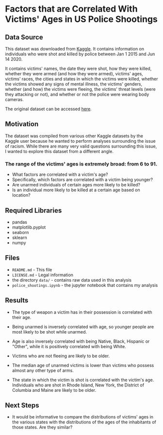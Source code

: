 Factors that are Correlated With Victims' Ages in US Police Shootings
=====================================================================

Data Source
-----------
This dataset was downloaded from [Kaggle](https://www.kaggle.com/). It contains information on individuals who were shot and killed by police between Jan 1 2015 and Jun 14 2020.


It contains victims' names, the date they were shot, how they were killed, whether they were armed (and how they were armed), victims' ages, 
victims' races, the cities and states in which the victims were killed, whether the victims showed any signs of mental illness, the victims' genders, 
whether (and how) the victims were fleeing, the victims' threat levels (were they attacking or not), and whether or not the police were wearing body cameras.


The original dataset can be accessed [here](https://www.kaggle.com/ahsen1330/us-police-shootings).

Motivation
----------
The dataset was compiled from various other Kaggle datasets by the Kaggle user because he wanted to perform analyses surrounding the issue of racism. While
there are many very valid questions surrounding this issue, I wanted to explore this dataset from a different angle.


### The range of the victims' ages is extremely broad: from 6 to 91. 
* What factors are correlated with a victim's age?
* Specifically, which factors are correlated with a victim being younger?
* Are unarmed individuals of certain ages more likely to be killed?
* Is an individual more likely to be killed at a certain age based on location?

Required Libraries
------------------
* pandas
* matplotlib.pyplot
* seaborn
* sklearn
* numpy

Files
-----
* `README.md` - This file
* `LICENSE.md` - Legal information
* the directory `data/` - contains raw data used in this analysis
* `police_shootings.ipynb` - the jupyter notebook that contains my analysis

Results
-------
* The type of weapon a victim has in their possession is 
correlated with their age. 
* Being unarmed is inversely 
correlated with age, so younger people are most likely to be shot while unarmed.

* Age is also inversely correlated with being Native, Black, Hispanic or "Other", 
while it is positively correlated with being White. 

* Victims who are not fleeing are likely to be older.

* The median age of unarmed victims is lower than victims who possess almost any other type of arms.

* The state in which the victim is shot is
correlated with the victim's age. Individuals who are shot in Rhode Island, New York, the District of Columbia 
and Maine are likely to be older.

Next Steps
----------
* It would be informative to compare the distributions of victims' ages in the various states with the distributions
of the ages of the inhabitants of those states. Are they similar?


